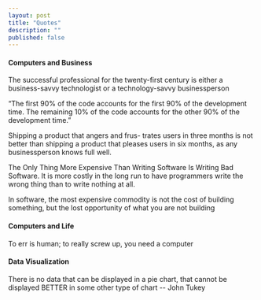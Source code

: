 ```yaml
---
layout: post
title: "Quotes"
description: ""
published: false
---
```


#### Computers and Business
The successful professional for the twenty-first century is either a business-savvy technologist or a technology-savvy businessperson

“The first 90% of the code accounts for the first 90% of the development time. The remaining 10% of the code accounts for the other 90% of the development time.”

Shipping a product that angers and frus- trates users in three months is not better than shipping a product that pleases users in six months, as any businessperson knows full well.

The Only Thing More Expensive Than Writing Software Is Writing Bad Software. It is more costly in the long run to have programmers write the wrong thing than to write nothing at all.

In software, the most expensive commodity is not the cost of building something, but the lost opportunity of what you are not building

#### Computers and Life

To err is human; to really screw up, you need a computer

#### Data Visualization

There is no data that can be displayed in a pie chart, that cannot be displayed BETTER in some other type of chart
-- John Tukey

